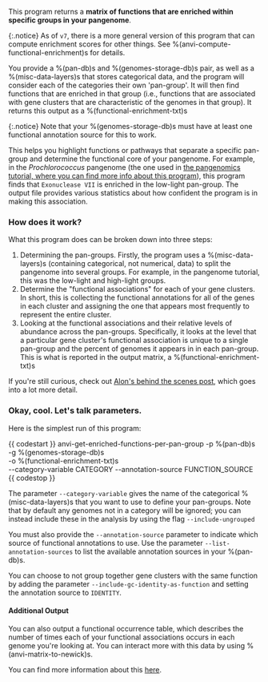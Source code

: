 This program returns a **matrix of functions that are enriched within specific groups in your pangenome**.

{:.notice}
As of `v7`, there is a more general version of this program that can compute enrichment scores for other things. See %(anvi-compute-functional-enrichment)s for details.

You provide a %(pan-db)s and %(genomes-storage-db)s pair, as well as a %(misc-data-layers)s that stores categorical data, and the program will consider each of the categories their own 'pan-group'. It will then find functions that are enriched in that group (i.e., functions that are associated with gene clusters that are characteristic of the genomes in that group). It returns this output as a %(functional-enrichment-txt)s

{:.notice}
Note that your %(genomes-storage-db)s must have at least one functional annotation source for this to work.

This helps you highlight functions or pathways that separate a specific pan-group and determine the functional core of your pangenome. For example, in the *Prochlorococcus* pangenome (the one used in [the pangenomics tutorial, where you can find more info about this program](http://merenlab.org/2016/11/08/pangenomics-v2/#making-sense-of-functions-in-your-pangenome)), this program finds that `Exonuclease VII` is enriched in the low-light pan-group. The output file provides various statistics about how confident the program is in making this association.

### How does it work?

What this program does can be broken down into three steps:

1. Determining the pan-groups. Firstly, the program uses a %(misc-data-layers)s (containing categorical, not numerical, data) to split the pangenome into several groups. For example, in the pangenome tutorial, this was the low-light and high-light groups.
2.  Determine the "functional associations" for each of your gene clusters. In short, this is collecting the functional annotations for all of the genes in each cluster and assigning the one that appears most frequently to represent the entire cluster.
3. Looking at the functional associations and their relative levels of abundance across the pan-groups. Specifically, it looks at the level that a particular gene cluster's functional association is unique to a single pan-group and the percent of genomes it appears in in each pan-group. This is what is reported in the output matrix, a %(functional-enrichment-txt)s

If you're still curious, check out [Alon's behind the scenes post](http://merenlab.org/2016/11/08/pangenomics-v2/#making-sense-of-functions-in-your-pangenome), which goes into a lot more detail.

### Okay, cool. Let's talk parameters.

Here is the simplest run of this program:

{{ codestart }}
anvi-get-enriched-functions-per-pan-group -p %(pan-db)s\
                                          -g %(genomes-storage-db)s \
                                          -o %(functional-enrichment-txt)s \
                                          --category-variable CATEGORY
                                          --annotation-source FUNCTION_SOURCE
{{ codestop }}

The parameter `--category-variable` gives the name of the categorical %(misc-data-layers)s that you want to use to define your pan-groups. Note that by default any genomes not in a category will be ignored; you can instead include these in the analysis by using the flag `--include-ungrouped`

You must also provide the `--annotation-source` parameter to indicate which source of functional annotations to use. Use the parameter `--list-annotation-sources` to list the available annotation sources in your %(pan-db)s.

You can choose to not group together gene clusters with the same function by adding the parameter `--include-gc-identity-as-function` and setting the annotation source to `IDENTITY`.

#### Additional Output

You can also output a functional occurrence table, which describes the number of times each of your functional associations occurs in each genome you're looking at. You can interact more with this data by using %(anvi-matrix-to-newick)s.

You can find more information about this [here](http://merenlab.org/2016/11/08/pangenomics-v2/#creating-a-quick-pangenome-with-functions).
